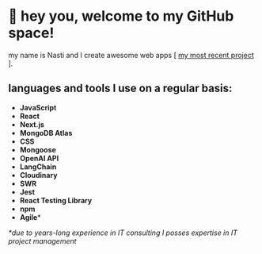 # 🤗 hey you, welcome to my GitHub space!

my name is Nasti and I create awesome web apps [ [my most recent project](https://github.com/nastiche/capstone_taskifai_app) ].
## languages and tools I use on a regular basis:

- **JavaScript**
- **React**
- **Next.js**
- **MongoDB Atlas**
- **CSS**
- **Mongoose**
- **OpenAI API**
- **LangChain**
- **Cloudinary**
- **SWR**
- **Jest**
- **React Testing Library**
- **npm**
- **Agile***


_*due to years-long experience in IT consulting I posses expertise in IT project management_
